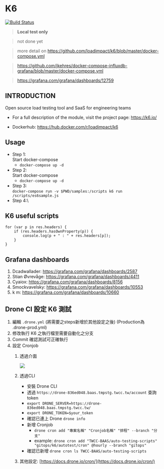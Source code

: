 # K6
[![Build Status](https://travis-ci.org/joemccann/dillinger.svg?branch=master)](https://travis-ci.org/joemccann/dillinger)
> **Local test only**

> not done yet

> more detail on https://github.com/loadimpact/k6/blob/master/docker-compose.yml

> https://github.com/jkehres/docker-compose-influxdb-grafana/blob/master/docker-compose.yml

> https://grafana.com/grafana/dashboards/12759

INTRODUCTION
------------
Open source load testing tool and SaaS for engineering teams

 * For a full description of the module, visit the project page: https://k6.io/

 * Dockerhub: https://hub.docker.com/r/loadimpact/k6

Usage
-----
* Step 1:\
    Start docker-compose
    * `docker-compose up -d`
* Step 2:\
    Start docker-compose
    * `docker-compose up -d`
* Step 3:\
    `docker-compose run -v $PWD/samples:/scripts k6 run /scripts/es6sample.js`
* Step 4:\


K6 useful scripts
---
```
for (var p in res.headers) {
    if (res.headers.hasOwnProperty(p)) {
        console.log(p + " : " + res.headers[p]);
    }
}
```

Grafana dashboards
------------------
1. Dcadwallader: https://grafana.com/grafana/dashboards/2587
2. Stian Øvrevåge: https://grafana.com/grafana/dashboards/4411
3. Cyaiox: https://grafana.com/grafana/dashboards/8156
4. Smockvavelsky: https://grafana.com/grafana/dashboards/10553
5. k m: https://grafana.com/grafana/dashboards/10660

## Drone CI 設定 K6 測試
1. 編輯 `.drone.yml` (將需要之steps新增於其他設定之後) (Production為 .drone-prod.yml)
2. 修改執行 K6 之執行檔至需要自動化之分支
3. Commit 確認測試可正確執行
4. 設定 Cronjob
   1. 透過介面
    
      ![](https://static-web-f6bbcbf9.baas.tmpstg.twcc.tw/drone/cronjob.PNG)

   2. 透過CLI
      * 安裝 Drone CLI
      * 透過 `https://drone-836ed048.baas.tmpstg.twcc.tw/account` 查詢 token
      * `export DRONE_SERVER=https://drone-836ed048.baas.tmpstg.twcc.tw/`
      * `export DRONE_TOKEN=$your_token`
      * 確認已連上 Drone `drone info`
      * 新增 Cronjob 
        * `drone cron add "專案名稱" "Cronjob名稱" "排程" --branch "分支"`
        * example: `drone cron add "TWCC-BAAS/auto-testing-scripts" "gitops/k6/autotest/cron" @hourly --branch "gitops"`
      * 確認已新增 `drone cron ls TWCC-BAAS/auto-testing-scripts`
   3. 其他設定: [https://docs.drone.io/cron/](https://docs.drone.io/cron/)